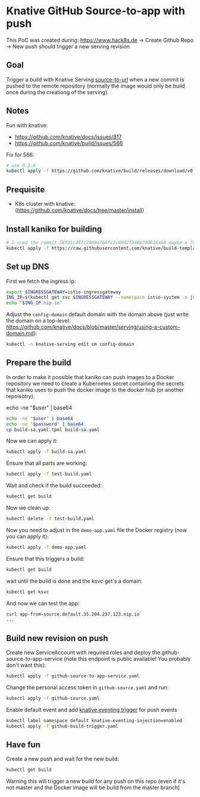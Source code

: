 # Knative GitHub Source-to-app with push

This PoC was created during: https://www.hack8s.de
-> Create Github Repo
-> New push should trigger a new serving revision

## Goal

Trigger a build with Knative Serving [source-to-url](https://github.com/knative/docs/tree/master/serving/samples/source-to-url-go) when a new commit is pushed to the remote repository (normally the image would only be build once during the creationg of the serving).

## Notes

Fun with knative:

- https://github.com/knative/docs/issues/817
- https://github.com/knative/build/issues/566

Fix for 566:

```bash
# use 0.3.0
kubectl apply -f https://github.com/knative/build/releases/download/v0.3.0/release.yaml
```

## Prequisite

- K8s cluster with knative: (https://github.com/knative/docs/tree/master/install)

## Install kaniko for building

```bash
# I used the commit 58f31c46fc2009a766fc2c09d2f340b790816a64 maybe a future commit may break everything
kubectl apply -f https://raw.githubusercontent.com/knative/build-templates/master/kaniko/kaniko.yaml
```

## Set up DNS

First we fetch the ingress ip:

```bash
export $INGRESSGATEWAY=istio-ingressgateway
ING_IP=$(kubectl get svc $INGRESSGATEWAY --namespace istio-system -o json | jq -r '.status.loadBalancer.ingress[0].ip')
echo "$ING_IP.nip.io"
```

Adjust the `config-domain` default domain with the domain above (just write the domain on a top-level: https://github.com/knative/docs/blob/master/serving/using-a-custom-domain.md):

```bash
kubectl -n knative-serving edit cm config-domain
```

## Prepare the build

In order to make it possible that kaniko can push images to a Docker repository we need to create a Kubernetes secret containing the secrets that kaniko uses to push the docker image to the docker hub (or another repoisotry).

echo -ne "$user" | base64

```bash
echo -ne "$user" | base64
echo -ne "$password" | base64
cp build-sa.yaml.tpml build-sa.yaml
```

Now we can apply it:

```bash
kubectl apply -f build-sa.yaml
```

Ensure that all parts are working:

```bash
kubectl apply -f test-build.yaml
```

Wait and check if the build succeeded:

```bash
kubectl get build
```

Now we clean up:

```bash
kubectl delete -f test-build.yaml
```

Now you need to adjust in the `demo-app.yaml` file the Docker registry (now you can apply it):

```bash
kubectl apply -f demo-app.yaml
```

Ensure that this triggers a build:

```bash
kubectl get build
```

wait until the build is done and the ksvc get's a domain:

```bash
kubectl get ksvc
```

And now we can test the app:

```bash
curl app-from-source.default.35.204.237.123.nip.io
...
```

## Build new revision on push

Create new ServiceAccount with required roles and deploy the github-source-to-app-service
(note this endpoint is public available! You probably don't want this):

```bash
kubectl apply -f github-source-to-app-service.yaml
```

Change the personal access token in `github-source.yaml` and run:

```bash
kubectl apply -f github-source.yaml
```

Enable default event and add [knative eventing trigger](https://github.com/knative/eventing/blob/release-0.5/docs/spec/spec.md) for push events
```bash
kubectl label namespace default knative-eventing-injection=enabled
kubectl apply -f github-build-trigger.yaml
```

## Have fun

Create a new push and wait for the new build:

```bash
kubectl get build
```

Warning this will trigger a new build for any push on this repo (even if it's not master and the Docker image will be build from the master branch)
